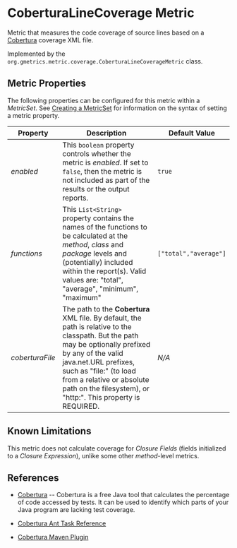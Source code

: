 # CoberturaLineCoverage Metric

 Metric that measures the code coverage of source lines based on a
 [Cobertura](http://cobertura.sourceforge.net/) coverage XML file.

 Implemented by the `org.gmetrics.metric.coverage.CoberturaLineCoverageMetric` class.


## Metric Properties

  The following properties can be configured for this metric within a *MetricSet*. See [Creating a MetricSet](../CreatingMetricSet) for information on the syntax of setting a metric property.

| **Property**      | **Description**                                                    | **Default Value**      |
|-------------------|--------------------------------------------------------------------|------------------------|
| *enabled*         | This `boolean` property controls whether the metric is *enabled*. If set to `false`, then the metric is not included as part of the results or the output reports. | `true`                
| *functions*       | This `List<String>` property contains the names of the functions to be calculated at the *method*, *class* and *package* levels and (potentially) included within the report(s). Valid values are: "total", "average", "minimum", "maximum" | `["total","average"]`  |
| *coberturaFile*   | The path to the **Cobertura** XML file. By default, the path is relative to the classpath. But the path may be optionally prefixed by any of the valid java.net.URL prefixes, such as "file:" (to load from a relative or absolute path on the filesystem), or "http:". This property is REQUIRED. | *N/A*


## Known Limitations

  This metric does not calculate coverage for *Closure Fields* (fields initialized to a *Closure Expression*), unlike some other *method*-level metrics.


## References

 * [Cobertura](http://cobertura.sourceforge.net/) -- Cobertura is a free Java tool that calculates the percentage of code accessed by tests. It can be used to identify which parts of your Java program are lacking test coverage.

 * [Cobertura Ant Task Reference](http://cobertura.sourceforge.net/anttaskreference.html)

 * [Cobertura Maven Plugin](http://mojo.codehaus.org/cobertura-maven-plugin/index.html)
